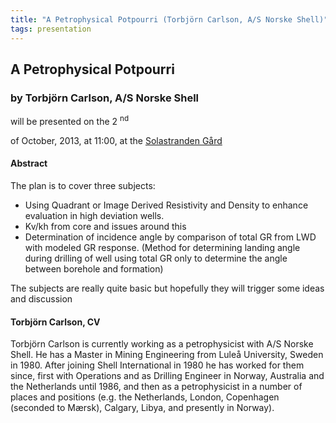 ```yaml
---
title: "A Petrophysical Potpourri (Torbjörn Carlson, A/S Norske Shell)"
tags: presentation 
---
```



		
<h2>
A Petrophysical Potpourri
</h2>

 





		
<h3>
by Torbjörn Carlson, A/S Norske Shell
</h3>

 



 
<p>
will be presented on the 2
<sup>
nd
</sup>

 of October, 2013, at 11:00, at the 
<a href="http://www.solastrandengaard.no">
Solastranden Gård
</a>

</p>

	

 
<h4>
Abstract
</h4>



		

		
<p>
The plan is to cover three subjects:
</p>



        
<ul>


<li>
Using Quadrant or Image Derived Resistivity and Density to enhance evaluation in high deviation wells.
</li>





<li>
Kv/kh from core and issues around this
</li>





<li>
Determination of incidence angle by comparison of total GR from LWD with modeled GR response. (Method for determining landing angle during drilling of well using total GR only to determine the angle between borehole and formation)
</li>



</ul>



<p>
The subjects are really quite basic but hopefully they will trigger some ideas and discussion
</p>





		
<h4>
Torbjörn Carlson, CV
</h4>





		
<p>
Torbjörn Carlson is currently working as a petrophysicist with A/S Norske Shell.  He has a Master in Mining Engineering from Luleå University, Sweden in 1980.  After joining Shell International in 1980 he has worked for them since, first with Operations and as Drilling Engineer in Norway, Australia and the Netherlands until 1986, and then as a petrophysicist in a number of places and positions (e.g. the Netherlands, London, Copenhagen (seconded to Mærsk), Calgary, Libya, and presently in Norway).
</p>



 	     

	

